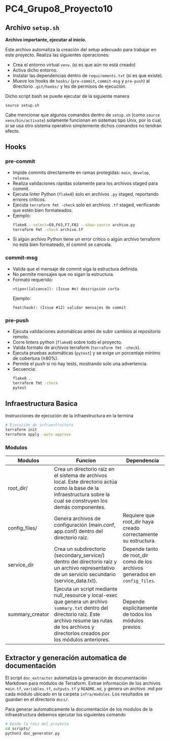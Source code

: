 # PC4_Grupo8_Proyecto10

## Archivo `setup.sh`

**Archivo importante, ejecutar al inicio.**

Este archivo automatiza la creación del setup adecuado para trabajar en este proyecto. Realiza las siguientes operaciones:

- Crea el entorno virtual `venv`. (si es que aún no está creado)
- Activa dicho entorno.
- Instalar las dependencias dentro de `requirements.txt` (si es que existe).
- Mueve los hooks de `hooks/` (`pre-commit`, `commit-msg` y `pre-push`) al directorio `.git/hooks/` y les de permisos de ejecución.

Dicho script bash se puede ejecutar de la siguiente manera

```
source setup.sh
```

Cabe mencionar que algunos comandos dentro de `setup.sh` (como `source venv/bin/activate`) solamente funcionan en sistemas tipo Unix, por lo cual, si se usa otro sistema operativo simplemente dichos comandos no tendrán efecto.

## Hooks

### pre-commit

- Impide commits directamente en ramas protegidas: `main`, `develop`, `release`.
- Realiza validaciones rápidas solamente para los archivos staged para commit.
- Ejecuta linter Python (`flake8`) solo en archivos `.py` staged, reportando errores críticos.
- Ejecuta `terraform fmt -check` solo en archivos `.tf` staged, verificando que estén bien formateados.
- Ejemplo:
  ```bash
  flake8 --select=E9,F63,F7,F82 --show-source archivo.py
  terraform fmt -check archivo.tf
  ```
- Si algún archivo Python tiene un error crítico o algún archivo terraform no está bien formateado, el commit se cancela.

### commit-msg

- Valida que el mensaje de commit siga la estructura definida.
- No permite mensajes que no sigan la estructura.
- Formato requerido:
  ```
  <tipo>([alcance]): (Issue #n) descripción corta
  ```
  Ejemplo:
  ```
  feat(hook): (Issue #12) validar mensajes de commit
  ```

### pre-push

- Ejecuta validaciones automáticas antes de subir cambios al repositorio remoto.
- Corre linters python (`flake8`) sobre todo el proyecto.
- Valida formato de archivos terraform (`terraform fmt -check`).
- Ejecuta pruebas automáticas (`pytest`) y se exige un porcentaje mínimo de cobertura (≥80%).
- Permite el push si no hay tests, mostrando solo una advertencia.
- Secuencia:
  ```bash
  flake8 .
  terraform fmt -check
  pytest
  ```

## Infraestructura Basica

Instrucciones de ejecución de la infraestructura en la termina

``` bash
# Ejecución de infraestructura
terraform init
terraform apply -auto-approve
```

### **Modulos**

| Modulos | Funcion | Dependencia |
|---------|---------|-------------|
|root_dir/| Crea un directorio raíz en el sistema de archivos local. Este directorio actúa como la base de la infraestructura sobre la cual se construyen los demás componentes.||
|config_files/|Genera archivos de configuración (main.conf, app.conf) dentro del directorio raíz.| Requiere que root_dir haya creado correctamente su estructura.
|service_dir|Crea un subdirectorio (secondary_service/) dentro del directorio raíz y un archivo representativo de un servicio secundario (service_data.txt).|Depende tanto de root_dir como de los archivos generados en `config_files`.|
|summary_creator|Ejecuta un script mediante null_resource y local-exec que genera un archivo `summary.txt` dentro del directorio raíz. Este archivo resume las rutas de los archivos y directorios creados por los módulos anteriores.|Depende explícitamente de todos los módulos previos.|


## Extractor y generación automatica de documentación

El script `doc_extractor` automatiza la generación de documentación Markdown para módulos de Terraform. Extrae información de los archivos `main.tf`, `variables.tf`, `outputs.tf` y `README.md`, y genera un archivo .md por cada módulo ubicado en la carpeta `infra/modules`. Los resultados se guardan en el directorio `docs/`.

Para generar automaticamente la documentación de los modulos de la infraestructura debemos ejecutar los siguientes comando

```bash
# Desde la raiz del proyecto
cd scripts/
python3 doc_generator.py
```
